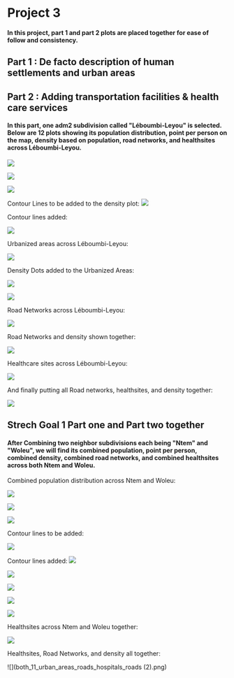 # Project 3 

#### In this project, part 1 and part 2 plots are placed together for ease of follow and consistency.

## Part 1 : De facto description of human settlements and urban areas
## Part 2 : Adding transportation facilities & health care services

#### In this part, one adm2 subdivision called "Léboumbi-Leyou" is selected. Below are 12 plots showing its population distribution, point per person on the map, density based on population, road networks, and healthsites across Léboumbi-Leyou. 

![](Leyou_1.png)

![](Leyou_2.png)

![](Leyou_3_density.png)

Contour Lines to be added to the density plot:
![](Leyou_4_multiline_obj.png)

Contour lines added:

![](Leyou_5_contours.png)

Urbanized areas across Léboumbi-Leyou:

![](Leyou_6_urban_areas.png)

Density Dots added to the Urbanized Areas:

![](Leyou_7_urbanized_areas_with_Dots.png)


![](leyou_8_urban_areas_polys.png)

Road Networks across Léboumbi-Leyou:

![](leyou_9_urban_areas_with_roads.png)

Road Networks and density shown together:

![](leyou_10_urban_areas_roads_density.png)

Healthcare sites across Léboumbi-Leyou:

![](leyou_11_hospital_sites.png)

And finally putting all Road networks, healthsites, and density together:

![](leyou_12_hospitals_roads.png)



## Strech Goal 1 Part one and Part two together
#### After Combining two neighbor subdivisions each being "Ntem" and "Woleu", we will find its combined population, point per person, combined density, combined road networks, and combined healthsites across both Ntem and Woleu. 

Combined population distribution across Ntem and Woleu:

![](both_1_pop19.png)

![](both_2_pop_points.png)

![](both_3_density.png)

Contour lines to be added:

![](both_4_contour.png)

Contour lines added:
![](both_5_dsg_conts.png)

![](both_6_urban_areas.png)

![](Both_7_urban_areas_with_points.png)

![](both_8_pop19_all_polys.png)

![](both_9_urban_areas_with_roads.png)

Healthsites across Ntem and Woleu together:

![](both_10_healthsites.png)

Healthsites, Road Networks, and density all together:

![](both_11_urban_areas_roads_hospitals_roads (2).png)


